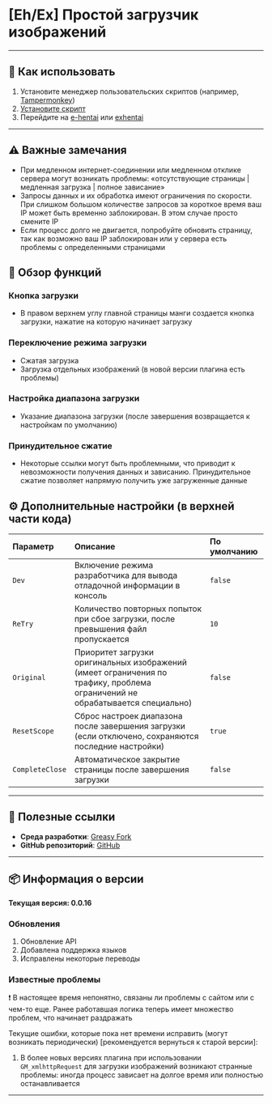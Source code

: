 # **[Eh/Ex] Простой загрузчик изображений**

---

## **👻 Как использовать**

1. Установите менеджер пользовательских скриптов (например, [Tampermonkey](https://chrome.google.com/webstore/detail/tampermonkey/dhdgffkkebhmkfjojejmpbldmpobfkfo))
2. [Установите скрипт](https://update.greasyfork.org/scripts/472882/%5BEEx-Hentai%5D%20Downloader.user.js)
3. Перейдите на [e-hentai](https://e-hentai.org/) или [exhentai](https://exhentai.org/)

---

## **⚠️ Важные замечания**
- При медленном интернет-соединении или медленном отклике сервера могут возникать проблемы: «отсутствующие страницы | медленная загрузка | полное зависание»
- Запросы данных и их обработка имеют ограничения по скорости. При слишком большом количестве запросов за короткое время ваш IP может быть временно заблокирован. В этом случае просто смените IP
- Если процесс долго не двигается, попробуйте обновить страницу, так как возможно ваш IP заблокирован или у сервера есть проблемы с определенными страницами

## **📜 Обзор функций**

### **Кнопка загрузки**
- В правом верхнем углу главной страницы манги создается кнопка загрузки, нажатие на которую начинает загрузку

### **Переключение режима загрузки**
- Сжатая загрузка
- Загрузка отдельных изображений (в новой версии плагина есть проблемы)

### **Настройка диапазона загрузки**
- Указание диапазона загрузки (после завершения возвращается к настройкам по умолчанию)

### **Принудительное сжатие**
- Некоторые ссылки могут быть проблемными, что приводит к невозможности получения данных и зависанию. Принудительное сжатие позволяет напрямую получить уже загруженные данные

## **⚙️ Дополнительные настройки (в верхней части кода)**

| **Параметр**     | **Описание**                                                | **По умолчанию** |
| :--------------- | :---------------------------------------------------------- | :--------------- |
| `Dev`            | Включение режима разработчика для вывода отладочной информации в консоль | `false`          |
| `ReTry`          | Количество повторных попыток при сбое загрузки, после превышения файл пропускается | `10`             |
| `Original`       | Приоритет загрузки оригинальных изображений (имеет ограничения по трафику, проблема ограничений не обрабатывается специально) | `false`          |
| `ResetScope`     | Сброс настроек диапазона после завершения загрузки (если отключено, сохраняются последние настройки) | `true`           |
| `CompleteClose`  | Автоматическое закрытие страницы после завершения загрузки  | `false`          |

---

## **🔗 Полезные ссылки**

- **Среда разработки**: [Greasy Fork](https://greasyfork.org/zh-TW/users/989635-canaan-hs)  
- **GitHub репозиторий**: [GitHub](https://github.com/Canaan-HS/MonkeyScript/tree/main/ExDownloader)

---

## **📦 Информация о версии**

**Текущая версия: 0.0.16**

### **Обновления**
1. Обновление API
2. Добавлена поддержка языков
3. Исправлены некоторые переводы

### **Известные проблемы**
❗️ В настоящее время непонятно, связаны ли проблемы с сайтом или с чем-то еще. Ранее работавшая логика теперь имеет множество проблем, что начинает раздражать

Текущие ошибки, которые пока нет времени исправить (могут возникать периодически) [рекомендуется вернуться к старой версии]:
1. В более новых версиях плагина при использовании `GM_xmlhttpRequest` для загрузки изображений возникают странные проблемы: иногда процесс зависает на долгое время или полностью останавливается

---